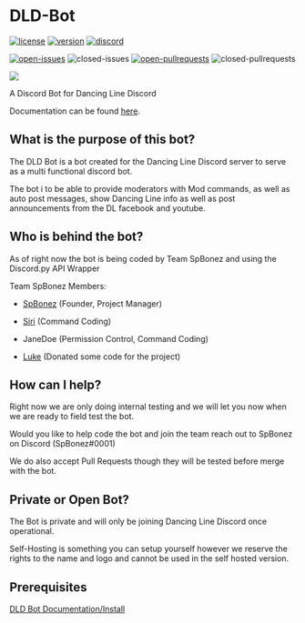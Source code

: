 # DLD-Bot
[![license](https://img.shields.io/github/license/NotThatSiri/DLD-Bot.svg?style=for-the-badge)](https://github.com/NotThatSiri/DLD-Bot/blob/master/LICENSE)
[![version](https://img.shields.io/badge/version-0.0.1-orange.svg?style=for-the-badge)](https://github.com/NotThatSiri/DLD-Bot/blob/master/VERSION)
[![discord](https://img.shields.io/badge/Discord-Dancing%20Line%20Discord-blue.svg?style=for-the-badge&logo=discord)](https://discord.io/dancingline)

[![open-issues](https://img.shields.io/github/issues-raw/NotThatSiri/DLD-Bot.svg?style=for-the-badge)](https://github.com/spbonez/DLD-Bot/issues)
![closed-issues](https://img.shields.io/github/issues-closed-raw/NotThatSiri/DLD-Bot.svg?style=for-the-badge)
[![open-pullrequests](https://img.shields.io/github/issues-pr-raw/NotThatSiri/DLD-Bot.svg?style=for-the-badge)](https://github.com/NotThatSiri/DLD-Bot/pulls)
![closed-pullrequests](https://img.shields.io/github/issues-pr-closed-raw/NotThatSiri/DLD-Bot.svg?style=for-the-badge)

![](https://blobscdn.gitbook.com/v0/b/gitbook-28427.appspot.com/o/spaces%2F-LUO2qA87fRLhQcoAgi6%2Favatar.png?generation=1546929582237884&alt=media)

A Discord Bot for Dancing Line Discord

Documentation can be found [here](https://dld-bot.gitbook.io/documentation).

## What is the purpose of this bot?
The DLD Bot is a bot created for the Dancing Line Discord server to serve as a multi functional discord bot.

The bot i to be able to provide moderators with Mod commands, as well as auto post messages, show Dancing Line info as well as post announcements from the DL facebook and youtube. 

## Who is behind the bot?
As of right now the bot is being coded by Team SpBonez and using the Discord.py API Wrapper

Team SpBonez Members:

- [SpBonez](https://github.com/spbonez) (Founder, Project Manager)

- [Siri](https://github.com/NotThatSiri) (Command Coding)

- JaneDoe (Permission Control, Command Coding)

- [Luke](https://github.com/LukasRH) (Donated some code for the project)

## How can I help?
Right now we are only doing internal testing and we will let you now when we are ready to field test the bot.

Would you like to help code the bot and join the team reach out to SpBonez on Discord (SpBonez#0001)

We do also accept Pull Requests though they will be tested before merge with the bot.

## Private or Open Bot?
The Bot is private and will only be joining Dancing Line Discord once operational.

Self-Hosting is something you can setup yourself however we reserve the rights to the name and logo and cannot be used in the self hosted version.

## Prerequisites
[DLD Bot Documentation/Install](https://dld-bot.gitbook.io/documentation/code-documentation/install)
